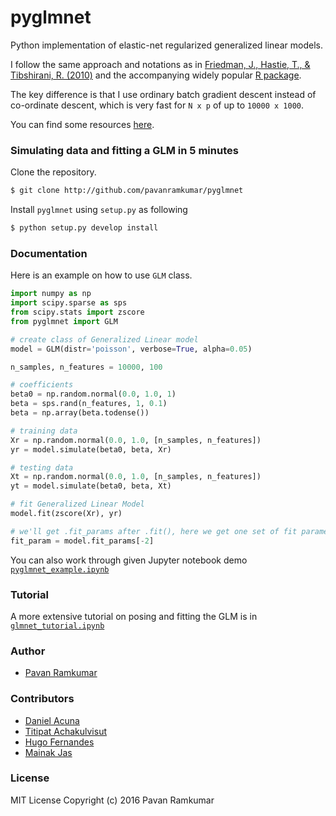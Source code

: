 # pyglmnet

Python implementation of elastic-net regularized generalized linear models.

I follow the same approach and notations as in
[Friedman, J., Hastie, T., & Tibshirani, R. (2010)](https://core.ac.uk/download/files/153/6287975.pdf)
and the accompanying widely popular [R package](https://web.stanford.edu/~hastie/glmnet/glmnet_alpha.html).

The key difference is that I use ordinary batch gradient descent instead of co-ordinate descent, which is very fast for `N x p` of up to `10000 x 1000`.

You can find some resources [here](doc/resources.md).


### Simulating data and fitting a GLM in 5 minutes

Clone the repository.

```bash
$ git clone http://github.com/pavanramkumar/pyglmnet
```

Install `pyglmnet` using `setup.py` as following

```bash
$ python setup.py develop install
```


### Documentation

Here is an example on how to use `GLM` class.

```python
import numpy as np
import scipy.sparse as sps
from scipy.stats import zscore
from pyglmnet import GLM

# create class of Generalized Linear model
model = GLM(distr='poisson', verbose=True, alpha=0.05)

n_samples, n_features = 10000, 100

# coefficients
beta0 = np.random.normal(0.0, 1.0, 1)
beta = sps.rand(n_features, 1, 0.1)
beta = np.array(beta.todense())

# training data
Xr = np.random.normal(0.0, 1.0, [n_samples, n_features])
yr = model.simulate(beta0, beta, Xr)

# testing data
Xt = np.random.normal(0.0, 1.0, [n_samples, n_features])
yt = model.simulate(beta0, beta, Xt)

# fit Generalized Linear Model
model.fit(zscore(Xr), yr)

# we'll get .fit_params after .fit(), here we get one set of fit parameters
fit_param = model.fit_params[-2]
```

You can also work through given Jupyter notebook demo
[`pyglmnet_example.ipynb`](notebooks/pyglmnet_example.ipynb)


### Tutorial

A more extensive tutorial on posing and fitting the GLM is in
[`glmnet_tutorial.ipynb`](notebooks/glmnet_tutorial.ipynb)


### Author

* [Pavan Ramkumar](http:/github.com/pavanramkumar)

### Contributors

* [Daniel Acuna](http:/github.com/daniel-acuna)
* [Titipat Achakulvisut](http:/github.com/titipata)
* [Hugo Fernandes](http:/github.com/hugoguh)
* [Mainak Jas](http:/github.com/jasmainak)

### License

MIT License Copyright (c) 2016 Pavan Ramkumar
